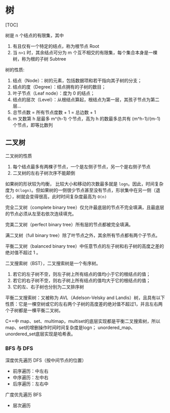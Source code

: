 # 树



[TOC]



树是 n 个结点的有限集，其中

1. 有且仅有一个特定的结点，称为根节点 Root
2. 当 `n>1` 时，其余结点可分为 m 个互不相交的有限集，每个集合本身是一棵树，称为根的子树 Subtree


树的性质:

1. 结点（Node）：树的元素，包括数据项和若干指向其子树的分支；
2. 结点的度（Degree）：结点拥有的子树的数目；
3. 叶子节点（Leaf node）：度为 0 的结点；
4. 结点的层次（Level）：从根结点算起，根结点为第一层，其孩子节点为第二层...
5. 总节点数 = 所有节点度数 + 1 = 总边数 + 1
6. m 叉数第 h 层最多 m^(h-1) 个节点，高为 h 的数最多总共有 (m^h-1)/(m-1) 个节点，即等比数列


## 二叉树

二叉树的性质

1. 每个结点最多有两棵子节点，一个是左侧子节点，另一个是右侧子节点
2. 二叉树的左右子树次序不能颠倒

如果树的形状较为均衡， 比较大小和移动的次数最多就是 `logn`。因此，时间复杂度为 `O(logn)`。但如果树的一侧很少节点甚至没有节点，形状集中在另一侧（退化），树就会变得很高，此时时间复杂度最高为 `O(n)`


完全二叉树（complete binary tree）仅允许最底层的节点不完全填满，且最底层的节点必须从左至右依次连续填充。

完美二叉树（perfect binary tree）所有层的节点都被完全填满。

满二叉树（full binary tree）除了叶节点之外，其余所有节点都有两个子节点。

平衡二叉树（balanced binary tree）中任意节点的左子树和右子树的高度之差的绝对值不超过 1 。

二叉搜索树（BST），二叉搜索树是一个有序树。
1. 若它的左子树不空，则左子树上所有结点的值均小于它的根结点的值；
2. 若它的右子树不空，则右子树上所有结点的值均大于它的根结点的值；
3. 它的左、右子树也分别为二叉排序树

平衡二叉搜索树：又被称为 AVL（Adelson-Velsky and Landis）树，且具有以下性质：它是一棵空树或它的左右两个子树的高度差的绝对值不超过1，并且左右两个子树都是一棵平衡二叉树。

C++中 map、set、multimap，multiset的底层实现都是平衡二叉搜索树，所以map、set的增删操作时间时间复杂度是logn；
unordered_map、unordered_set底层实现是哈希表。




### BFS 与 DFS

深度优先遍历 DFS（按中间节点的位置）
- 前序遍历：中左右
- 中序遍历：左中右
- 后序遍历：左右中

广度优先遍历 BFS
- 层次遍历

```c++

```
